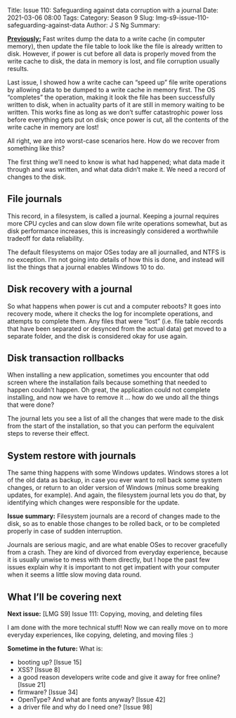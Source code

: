 Title: Issue 110: Safeguarding against data corruption with a journal
Date: 2021-03-06 08:00
Tags: 
Category: Season 9
Slug: lmg-s9-issue-110-safeguarding-against-data
Author: J S Ng
Summary: 

[**Previously:**](https://buttondown.email/laymansguide/archive/) Fast writes dump the data to a write cache (in computer memory), then update the file table to look like the file is already written to disk. However, if power is cut before all data is properly moved from the write cache to disk, the data in memory is lost, and file corruption usually results.

Last issue, I showed how a write cache can “speed up” file write operations by allowing data to be dumped to a write cache in memory first. The OS “completes” the operation, making it look the file has been successfully written to disk, when in actuality parts of it are still in memory waiting to be written. This works fine as long as we don’t suffer catastrophic power loss before everything gets put on disk; once power is cut, all the contents of the write cache in memory are lost!

All right, we are into worst-case scenarios here. How do we recover from something like this?

The first thing we’ll need to know is what had happened; what data made it through and was written, and what data didn’t make it. We need a record of changes to the disk.

## File journals

This record, in a filesystem, is called a journal. Keeping a journal requires more CPU cycles and can slow down file write operations somewhat, but as disk performance increases, this is increasingly considered a worthwhile tradeoff for data reliability.

The default filesystems on major OSes today are all journalled, and NTFS is no exception. I’m not going into details of how this is done, and instead will list the things that a journal enables Windows 10 to do.

## Disk recovery with a journal

So what happens when power is cut and a computer reboots? It goes into recovery mode, where it checks the log for incomplete operations, and attempts to complete them. Any files that were “lost” (i.e. file table records that have been separated or desynced from the actual data) get moved to a separate folder, and the disk is considered okay for use again.

## Disk transaction rollbacks

When installing a new application, sometimes you encounter that odd screen where the installation fails because something that needed to happen couldn’t happen. Oh great, the application could not complete installing, and now we have to remove it ... how do we undo all the things that were done?

The journal lets you see a list of all the changes that were made to the disk from the start of the installation, so that you can perform the equivalent steps to reverse their effect.

## System restore with journals

The same thing happens with some Windows updates. Windows stores a lot of the old data as backup, in case you ever want to roll back some system changes, or return to an older version of Windows (minus some breaking updates, for example). And again, the filesystem journal lets you do that, by identifying which changes were responsible for the update.

**Issue summary:** Filesystem journals are a record of changes made to the disk, so as to enable those changes to be rolled back, or to be completed properly in case of sudden interruption.

Journals are serious magic, and are what enable OSes to recover gracefully from a crash. They are kind of divorced from everyday experience, because it is usually unwise to mess with them directly, but I hope the past few issues explain why it is important to not get impatient with your computer when it seems a little slow moving data round.

## What I’ll be covering next

**Next issue:** [LMG S9] Issue 111: Copying, moving, and deleting files

I am done with the more technical stuff! Now we can really move on to more everyday experiences, like copying, deleting, and moving files :)

**Sometime in the future:** What is:

- booting up? [Issue 15]
- XSS? [Issue 8]
- a good reason developers write code and give it away for free online? [Issue 21]
- firmware? [Issue 34]
- OpenType? And what are fonts anyway? [Issue 42]
- a driver file and why do I need one? [Issue 98]
